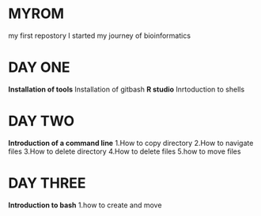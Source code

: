 # MYROM
my first repostory
I started my journey of bioinformatics

# DAY ONE
**Installation of tools**
Installation of gitbash
**R studio**
Inrtoduction to shells
# DAY TWO
**Introduction of a command line**
1.How to copy directory
2.How to navigate files
3.How to delete directory
4.How to delete files
5.how to move files

# DAY THREE
**Introduction to bash**
1.how to create and move 

